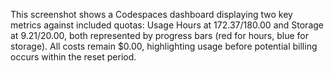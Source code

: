 This screenshot shows a Codespaces dashboard displaying two key metrics against included quotas: Usage Hours at 172.37/180.00 and Storage at 9.21/20.00, both represented by progress bars (red for hours, blue for storage). All costs remain $0.00, highlighting usage before potential billing occurs within the reset period.